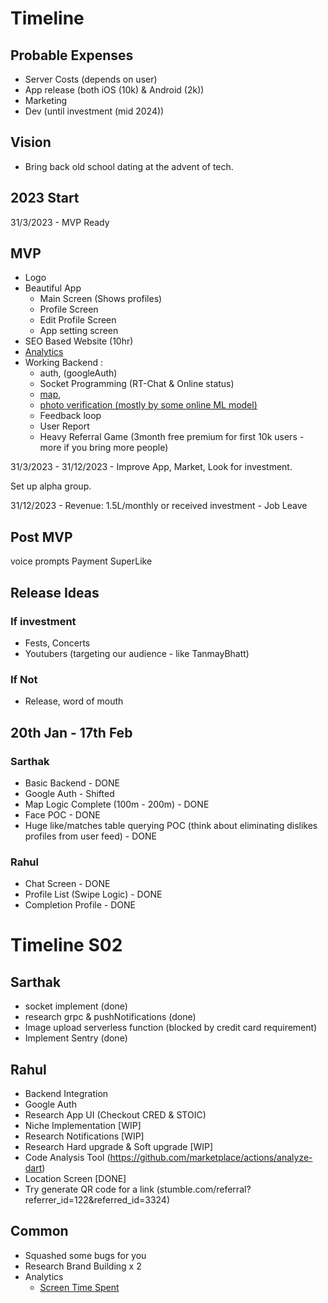 # Timeline

## Probable Expenses
- Server Costs (depends on user)
- App release (both iOS (10k) & Android (2k))
- Marketing
- Dev (until investment (mid 2024))

## Vision

- Bring back old school dating at the advent of tech.

## 2023 Start

31/3/2023 - MVP Ready
## MVP
- Logo
- Beautiful App
  - Main Screen (Shows profiles)
  - Profile Screen
  - Edit Profile Screen
  - App setting screen
- SEO Based Website (10hr)
- [Analytics](https://amplitude.com/)
- Working Backend :
  - auth, (googleAuth)
  - Socket Programming (RT-Chat & Online status)
  - [map](https://redis.io/docs/data-types/geospatial/),
  - [photo verification (mostly by some online ML model)](https://www.npmjs.com/package/face-api.js)
  - Feedback loop
  - User Report
  - Heavy Referral Game (3month free premium for first 10k users - more if you bring more people)

31/3/2023 - 31/12/2023 - Improve App, Market, Look for investment.

Set up alpha group.

31/12/2023 - Revenue: 1.5L/monthly or received investment - Job Leave

## Post MVP
voice prompts
Payment
SuperLike

## Release Ideas

### If investment
- Fests, Concerts
- Youtubers (targeting our audience - like TanmayBhatt)

### If Not
- Release, word of mouth

## 20th Jan - 17th Feb

### Sarthak
- Basic Backend - DONE
- Google Auth - Shifted
- Map Logic Complete (100m - 200m) - DONE
- Face POC - DONE
- Huge like/matches table querying POC (think about eliminating dislikes profiles from user feed) - DONE

### Rahul
- Chat Screen - DONE
- Profile List (Swipe Logic) - DONE
- Completion Profile - DONE

# Timeline S02

## Sarthak
- socket implement (done)
- research grpc & pushNotifications (done)
- Image upload serverless function (blocked by credit card requirement)
- Implement Sentry (done)

## Rahul
- Backend Integration
- Google Auth
- Research App UI (Checkout CRED & STOIC)
- Niche Implementation [WIP]
- Research Notifications [WIP]
- Research Hard upgrade & Soft upgrade [WIP]
- Code Analysis Tool (https://github.com/marketplace/actions/analyze-dart)
- Location Screen [DONE]
- Try generate QR code for a link (stumble.com/referral?referrer_id=122&referred_id=3324)

## Common
- Squashed some bugs for you
- Research Brand Building x 2
- Analytics
  - [Screen Time Spent](https://pub.dev/packages/amplitude_flutter)

